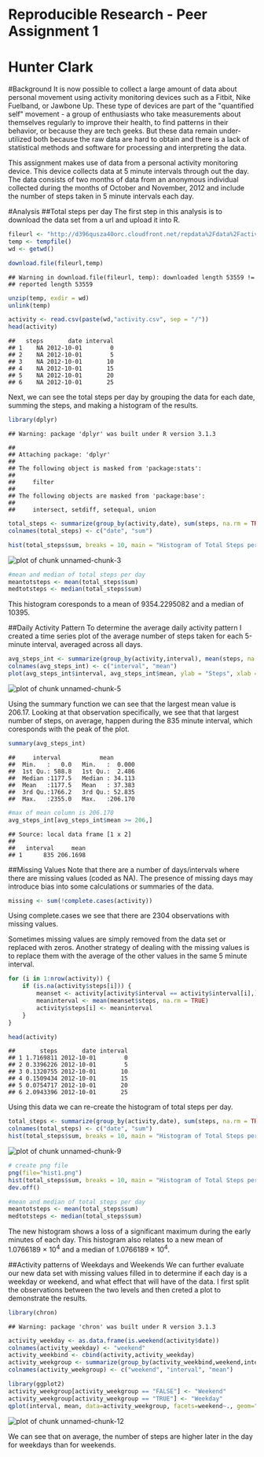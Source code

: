 Reproducible Research - Peer Assignment 1
====================================================================
Hunter Clark
====================================================================


#Background
It is now possible to collect a large amount of data about personal movement using activity monitoring devices such as a Fitbit, Nike Fuelband, or Jawbone Up. These type of devices are part of the "quantified self" movement - a group of enthusiasts who take measurements about themselves regularly to improve their health, to find patterns in their behavior, or because they are tech geeks. But these data remain under-utilized both because the raw data are hard to obtain and there is a lack of statistical methods and software for processing and interpreting the data.

This assignment makes use of data from a personal activity monitoring device. This device collects data at 5 minute intervals through out the day. The data consists of two months of data from an anonymous individual collected during the months of October and November, 2012 and include the number of steps taken in 5 minute intervals each day.

#Analysis
##Total steps per day
The first step in this analysis is to download the data set from a url and upload it into R.


```r
fileurl <- "http://d396qusza40orc.cloudfront.net/repdata%2Fdata%2Factivity.zip"
temp <- tempfile()
wd <- getwd()

download.file(fileurl,temp)
```

```
## Warning in download.file(fileurl, temp): downloaded length 53559 !=
## reported length 53559
```

```r
unzip(temp, exdir = wd)
unlink(temp)

activity <- read.csv(paste(wd,"activity.csv", sep = "/"))
head(activity)
```

```
##   steps       date interval
## 1    NA 2012-10-01        0
## 2    NA 2012-10-01        5
## 3    NA 2012-10-01       10
## 4    NA 2012-10-01       15
## 5    NA 2012-10-01       20
## 6    NA 2012-10-01       25
```

Next, we can see the total steps per day by grouping the data for each date, summing the steps, and making a histogram of the results.


```r
library(dplyr)
```

```
## Warning: package 'dplyr' was built under R version 3.1.3
```

```
## 
## Attaching package: 'dplyr'
## 
## The following object is masked from 'package:stats':
## 
##     filter
## 
## The following objects are masked from 'package:base':
## 
##     intersect, setdiff, setequal, union
```


```r
total_steps <- summarize(group_by(activity,date), sum(steps, na.rm = TRUE))
colnames(total_steps) <- c("date", "sum")

hist(total_steps$sum, breaks = 10, main = "Histogram of Total Steps per Day", ylab="Frequency (number of days)", xlab="Total Steps per Day")
```

![plot of chunk unnamed-chunk-3](figure/unnamed-chunk-3-1.png) 


```r
#mean and median of total steps per day
meantotsteps <- mean(total_steps$sum)
medtotsteps <- median(total_steps$sum)
```
This histogram coresponds to a mean of 9354.2295082 and a median of 10395. 

##Daily Activity Pattern
To determine the average daily activity pattern I created a time series plot of the average number of steps taken for each 5-minute interval, averaged across all days.


```r
avg_steps_int <- summarize(group_by(activity,interval), mean(steps, na.rm = TRUE))
colnames(avg_steps_int) <- c("interval", "mean")
plot(avg_steps_int$interval, avg_steps_int$mean, ylab = "Steps", xlab = "", type = "l", main = "Average steps taken for each 5-min interval, across all days")
```

![plot of chunk unnamed-chunk-5](figure/unnamed-chunk-5-1.png) 

Using the summary function we can see that the largest mean value is 206.17.  Looking at that observation specifically, we see that that largest number of steps, on average, happen during the 835 minute interval, which coresponds with the peak of the plot. 


```r
summary(avg_steps_int)
```

```
##     interval           mean        
##  Min.   :   0.0   Min.   :  0.000  
##  1st Qu.: 588.8   1st Qu.:  2.486  
##  Median :1177.5   Median : 34.113  
##  Mean   :1177.5   Mean   : 37.383  
##  3rd Qu.:1766.2   3rd Qu.: 52.835  
##  Max.   :2355.0   Max.   :206.170
```

```r
#max of mean column is 206.170
avg_steps_int[avg_steps_int$mean >= 206,]
```

```
## Source: local data frame [1 x 2]
## 
##   interval     mean
## 1      835 206.1698
```

##Missing Values
Note that there are a number of days/intervals where there are missing values (coded as NA). The presence of missing days may introduce bias into some calculations or summaries of the data.


```r
missing <- sum(!complete.cases(activity))
```

Using complete.cases we see that there are 2304 observations with missing values.

Sometimes missing values are simply removed from the data set or replaced with zeros.  Another strategy of dealing with the missing values is to replace them with the average of the other values in the same 5 minute interval.


```r
for (i in 1:nrow(activity)) {
    if (is.na(activity$steps[i])) {
        meanset <- activity[activity$interval == activity$interval[i],]
        meaninterval <- mean(meanset$steps, na.rm = TRUE)
        activity$steps[i] <- meaninterval
    }
}

head(activity)
```

```
##       steps       date interval
## 1 1.7169811 2012-10-01        0
## 2 0.3396226 2012-10-01        5
## 3 0.1320755 2012-10-01       10
## 4 0.1509434 2012-10-01       15
## 5 0.0754717 2012-10-01       20
## 6 2.0943396 2012-10-01       25
```

Using this data we can re-create the histogram of total steps per day.


```r
total_steps <- summarize(group_by(activity,date), sum(steps, na.rm = TRUE))
colnames(total_steps) <- c("date", "sum")
hist(total_steps$sum, breaks = 10, main = "Histogram of Total Steps per Day", ylab="Frequency (number of days)", xlab="Total Steps per Day")
```

![plot of chunk unnamed-chunk-9](figure/unnamed-chunk-9-1.png) 


```r
# create png file
png(file="hist1.png")
hist(total_steps$sum, breaks = 10, main = "Histogram of Total Steps per Day", ylab="Frequency (number of days)", xlab="Total Steps per Day")
dev.off()
```


```r
#mean and median of total steps per day
meantotsteps <- mean(total_steps$sum)
medtotsteps <- median(total_steps$sum)
```
The new histogram shows a loss of a significant maximum during the early minutes of each day.  This histogram also relates to a new mean of 1.0766189 &times; 10<sup>4</sup> and a median of 1.0766189 &times; 10<sup>4</sup>.

##Activity patterns of Weekdays and Weekends
We can further evaluate our new data set with missing values filled in to determine if each day is a weekday or weekend, and what effect that will have of the data.  I first split the observations between the two levels and then creted a plot to demonstrate the results.


```r
library(chron)
```

```
## Warning: package 'chron' was built under R version 3.1.3
```

```r
activity_weekday <- as.data.frame(is.weekend(activity$date))
colnames(activity_weekday) <- "weekend"
activity_weekbind <- cbind(activity,activity_weekday)
activity_weekgroup <- summarize(group_by(activity_weekbind,weekend,interval), mean(steps))
colnames(activity_weekgroup) <- c("weekend", "interval", "mean")

library(ggplot2)
activity_weekgroup[activity_weekgroup == "FALSE"] <- "Weekend"
activity_weekgroup[activity_weekgroup == "TRUE"] <- "Weekday"
qplot(interval, mean, data=activity_weekgroup, facets=weekend~., geom="line", main="Average steps taken for each 5-min interval, across all days")
```

![plot of chunk unnamed-chunk-12](figure/unnamed-chunk-12-1.png) 

We can see that on average, the number of steps are higher later in the day for weekdays than for weekends.  



